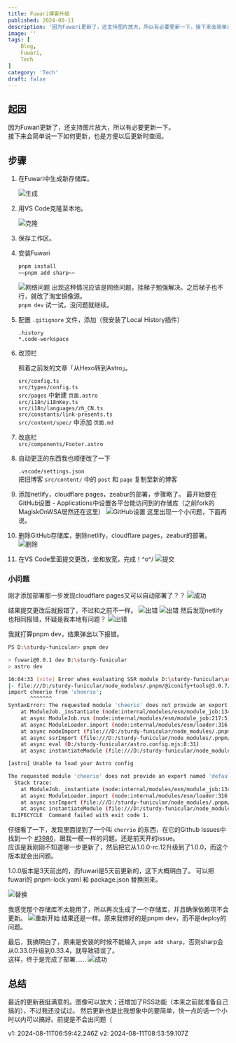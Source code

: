 ```yaml
---
title: Fuwari博客升级
published: 2024-08-11
description: '因为Fuwari更新了，还支持图片放大，所以有必要更新一下。接下来会简单说一下如何更新，也是方便以后更新时查阅。'
image: ''
tags: [
    Blog,
    Fuwari,
    Tech
]
category: 'Tech'
draft: false 
---
```


## 起因

因为Fuwari更新了，还支持图片放大，所以有必要更新一下。  
接下来会简单说一下如何更新，也是方便以后更新时查阅。

## 步骤

1. 在Fuwari中生成新存储库。

    ![生成](<./2024-08-11 140912.png>)

2. 用VS Code克隆至本地。

    ![克隆](<./2024-08-11 141007.png>)

3. 保存工作区。

4. 安装Fuwari

   ```bash
   pnpm install
   ~~pnpm add sharp~~
   ```

   ![网络问题](<./2024-08-11 122445.png>)
   出现这种情况应该是网络问题，挂梯子勉强解决。之后梯子也不行，就改了淘宝镜像源。  
   `pnpm dev` 试一试，没问题就继续。

5. 配置 `.gitignore` 文件，添加（我安装了Local History插件）

   ```text
   .history
   *.code-workspace
   ```

6. 改顶栏

   照着之前发的文章「从Hexo转到Astro」。

   `src/config.ts`  
   `src/types/config.ts`  
   `src/pages` 中新建 `页面.astro`  
   `src/i18n/i18nKey.ts`  
   `src/i18n/languages/zh_CN.ts`  
   `src/constants/link-presents.ts`  
   `src/content/spec/` 中添加 `页面.md`  

7. 改底栏  
   `src/components/Footer.astro`

8. 自动更正的东西我也顺便改了一下  

   `.vscode/settings.json`  
   把旧博客 `src/content/` 中的 `post` 和 `page` 复制至新的博客

9. 添加netlify，cloudflare pages，zeabur的部署，步骤略了。
   最开始要在GitHub设置 - Applications中设置各平台能访问到的存储库（之前fork的MagiskOnWSA居然还在这里）
   ![GitHub设置](<./2024-08-11 133623.png>)
   这里出现一个小问题，下面再说。

10. 删除GitHub存储库，删除netlify，cloudflare pages，zeabur的部署。
   ![删除](<./2024-08-11 145614.png>)

11. 在VS Code里面提交更改，坐和放宽，完成！\^o^/
   ![提交](<./2024-08-11 150018.png>)

### 小问题
刚才添加部署那一步发现cloudflare pages又可以自动部署了？？
![成功](<./2024-08-11 134239.png>)

结果提交更改后就报错了，不过和之前不一样。
![出错](<./2024-08-11 150441.png>)
![出错](<./2024-08-11 150615.png>)
然后发现netlify也相同报错，怀疑是我本地有问题？
![出错](<./2024-08-11 151146.png>)

我就打算pnpm dev，结果弹出以下报错。
```bash
PS D:\sturdy-funicular> pnpm dev

> fuwari@0.0.1 dev D:\sturdy-funicular
> astro dev

16:04:33 [vite] Error when evaluating SSR module D:\sturdy-funicular\astro.config.mjs: failed to import "astro-icon"
|- file:///D:/sturdy-funicular/node_modules/.pnpm/@iconify+tools@3.0.7/node_modules/@iconify/tools/lib/svg/index.mjs:1
import cheerio from 'cheerio';
       ^^^^^^^
SyntaxError: The requested module 'cheerio' does not provide an export named 'default'
    at ModuleJob._instantiate (node:internal/modules/esm/module_job:134:21)
    at async ModuleJob.run (node:internal/modules/esm/module_job:217:5)
    at async ModuleLoader.import (node:internal/modules/esm/loader:316:24)
    at async nodeImport (file:///D:/sturdy-funicular/node_modules/.pnpm/vite@5.4.0_@types+node@22.2.0_lightningcss@1.25.1_sass@1.77.8_stylus@0.63.0_terser@5.31.5/node_modules/vite/dist/node/chunks/dep-NjL7WTE1.js:52928:15)
    at async ssrImport (file:///D:/sturdy-funicular/node_modules/.pnpm/vite@5.4.0_@types+node@22.2.0_lightningcss@1.25.1_sass@1.77.8_stylus@0.63.0_terser@5.31.5/node_modules/vite/dist/node/chunks/dep-NjL7WTE1.js:52786:16)
    at async eval (D:/sturdy-funicular/astro.config.mjs:8:31)
    at async instantiateModule (file:///D:/sturdy-funicular/node_modules/.pnpm/vite@5.4.0_@types+node@22.2.0_lightningcss@1.25.1_sass@1.77.8_stylus@0.63.0_terser@5.31.5/node_modules/vite/dist/node/chunks/dep-NjL7WTE1.js:52844:5)

[astro] Unable to load your Astro config

The requested module 'cheerio' does not provide an export named 'default'
  Stack trace:
    at ModuleJob._instantiate (node:internal/modules/esm/module_job:134:21)
    at async ModuleLoader.import (node:internal/modules/esm/loader:316:24)
    at async ssrImport (file:///D:/sturdy-funicular/node_modules/.pnpm/vite@5.4.0_@types+node@22.2.0_lightningcss@1.25.1_sass@1.77.8_stylus@0.63.0_terser@5.31.5/node_modules/vite/dist/node/chunks/dep-NjL7WTE1.js:52786:16)
    at async instantiateModule (file:///D:/sturdy-funicular/node_modules/.pnpm/vite@5.4.0_@types+node@22.2.0_lightningcss@1.25.1_sass@1.77.8_stylus@0.63.0_terser@5.31.5/node_modules/vite/dist/node/chunks/dep-NjL7WTE1.js:52844:5)
 ELIFECYCLE  Command failed with exit code 1.
```

仔细看了一下，发现里面提到了一个叫 `cherrio` 的东西，在它的Github Issues中找到一个 [#3986](https://github.com/cheeriojs/cheerio/issues/3986)，跟我一模一样的问题。还是前天开的issue。  
应该是我刚刚不知道哪一步更新了，然后把它从1.0.0-rc.12升级到了1.0.0，而这个版本就会出问题。

1.0.0版本是3天前出的，而fuwari是5天前更新的，这下大概明白了。
可以把fuwari的 pnpm-lock.yaml 和 package.json 替换回来。

![替换](<./2024-08-11 161446.png>)

我感觉那个存储库不太能用了，所以再次生成了一个存储库，并且确保依赖项不会更新。
![重新开始](<./2024-08-11 162434.png>)
结果还是一样。原来我修好的是pnpm dev，而不是deploy的问题。

最后，我搞明白了，原来是安装的时候不能输入 `pnpm add sharp`，否则sharp会从0.33.0升级到0.33.4，就导致错误了。  
这样，终于是完成了部署......
![成功](<./2024-08-11 164349.png>)

## 总结

最近的更新我挺满意的。图像可以放大；还增加了RSS功能（本来之前就准备自己搞的），不过我还没试过。
然后更新也是比我想象中的要简单，快一点的话一个小时以内可以搞好。前提是不会出问题（

v1: 2024-08-11T06:59:42.246Z
v2: 2024-08-11T08:53:59.107Z
